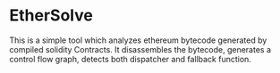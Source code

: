 # EtherSolve

This is a simple tool which analyzes ethereum bytecode generated by compiled solidity Contracts.
It disassembles the bytecode, generates a control flow graph, detects both dispatcher and fallback function.
